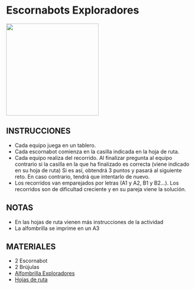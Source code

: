 # Escornabots Exploradores
<p align="left">
  <img src="https://github.com/escornabot/docs/blob/master/Escornabot_Mats/exploradores/Exploradores.jpg" width="250"/>
</p>

## INSTRUCCIONES
* Cada equipo juega en un tablero.
* Cada escornabot comienza en la casilla indicada en la hoja de ruta.
* Cada equipo realiza del recorrido. Al finalizar pregunta al equipo contrario si la casilla en la que ha finalizado es correcta (viene indicado en su hoja de ruta) Si es así, obtendrá 3 puntos y pasará al siguiente reto. En caso contrario, tendrá que intentarlo de nuevo.
* Los recorridos van emparejados por letras (A1 y A2, B1 y B2…). Los recorridos son de dificultad creciente y en su pareja viene la solución.

## NOTAS
* En las hojas de ruta vienen más instrucciones de la actividad
* La alfombrilla se imprime en un A3

## MATERIALES
* 2 Escornabot
* 2 Brújulas
* [Alfombrilla Exploradores][ALF]
* [Hojas de ruta][HDR]



[ALF]:Exploradores.pdf
[HDR]:Rutas_Exploradores.pdf
